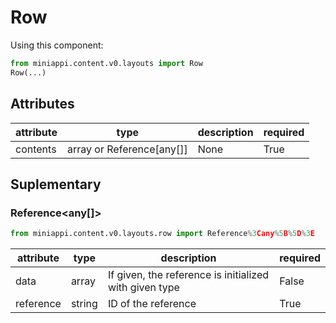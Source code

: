
# Row


Using this component:

```python
from miniappi.content.v0.layouts import Row
Row(...)
```
## Attributes

| attribute  | type      | description | required |
|------------|-----------|-------------|----------|
| contents | array or Reference[any[]] | None | True |

## Suplementary

### Reference<any[]>
```python
from miniappi.content.v0.layouts.row import Reference%3Cany%5B%5D%3E
```

| attribute  | type      | description | required |
|------------|-----------|-------------|----------|
| data | array | If given, the reference is initialized with given type | False |
| reference | string | ID of the reference | True |

